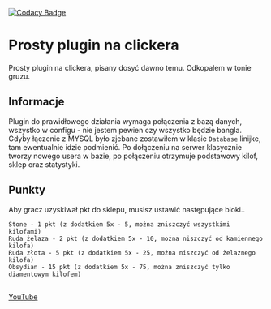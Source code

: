 [![Codacy Badge](https://app.codacy.com/project/badge/Grade/e5cd16ef4c574a7d9387555462847382)](https://www.codacy.com/manual/meffciu/meffoClicker?utm_source=github.com&amp;utm_medium=referral&amp;utm_content=meffciu/meffoClicker&amp;utm_campaign=Badge_Grade)
# Prosty plugin na clickera

Prosty plugin na clickera, pisany dosyć dawno temu. Odkopałem w tonie gruzu.

## Informacje

Plugin do prawidłowego działania wymaga połączenia z bazą danych, wszystko w configu - nie jestem pewien czy wszystko będzie bangla. Gdyby łączenie z MYSQL było zjebane zostawiłem w klasie `Database` linijke, tam ewentualnie idzie podmienić. Po dołączeniu na serwer klasycznie tworzy nowego usera w bazie, po połączeniu otrzymuje podstawowy kilof, sklep oraz statystyki.

## Punkty

Aby gracz uzyskiwał pkt do sklepu, musisz ustawić następujące bloki..
```
Stone - 1 pkt (z dodatkiem 5x - 5, można zniszczyć wszystkimi kilofami)
Ruda żelaza - 2 pkt (z dodatkiem 5x - 10, można niszczyć od kamiennego kilofa)
Ruda złota - 5 pkt (z dodatkiem 5x - 25, można niszczyć od żelaznego kilofa)
Obsydian - 15 pkt (z dodatkiem 5x - 75, można zniszczyć tylko diamentowym kilofem)

```
## 
[YouTube](https://www.youtube.com/channel/UCSrGl2tsAx4wd6hKXRlcQVA)

